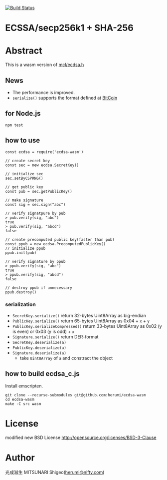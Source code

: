 [![Build Status](https://github.com/herumi/ecdsa-wasm/actions/workflows/main.yml/badge.svg)](https://github.com/herumi/ecdsa-wasm/actions/workflows/main.yml)

# ECSSA/secp256k1 + SHA-256

# Abstract

This is a wasm version of [mcl/ecdsa.h](https://github.com/herumi/mcl/blob/master/include/mcl/ecdsa.h)

## News
- The performance is improved.
- `serialize()` supports the format defined at [BitCoin](https://www.oreilly.com/library/view/programming-bitcoin/9781492031482/ch04.html)

## for Node.js
```
npm test
```

## how to use
```
const ecdsa = require('ecdsa-wasm')

// create secret key
const sec = new ecdsa.SecretKey()

// initialize sec
sec.setByCSPRNG()

// get public key
const pub = sec.getPublicKey()

// make signature
const sig = sec.sign("abc")

// verify signatpure by pub
> pub.verify(sig, "abc")
true
> pub.verify(sig, "abcd")
false

// create precomputed public key(faster than pub)
const ppub = new ecdsa.PrecomputedPublicKey()
// initialize ppub
ppub.init(pub)

// verify signature by ppub
> ppub.verify(sig, "abc")
true
> ppub.verify(sig, "abcd")
false

// destroy ppub if unnecessary
ppub.destroy()
```

### serialization
- `SecretKey.serialize()` return 32-bytes Uint8Array as big-endian
- `PublicKey.serialize()` return 65-bytes Uint8Array as 0x04 + `x` + `y`
- `PublicKey.serializeCompressed()` return 33-bytes Uint8Array as 0x02 (y is even) or 0x03 (y is odd) + `x`
- `Signature.serialize()` return DER-format
- `SecretKey.deserialize(a)`
- `PublicKey.deserialize(a)`
- `Signature.deserialize(a)`
  - take `Uint8Array` of `a` and constract the object

## how to build ecdsa_c.js

Install emscripten.
```
git clone --recurse-submodules git@github.com:herumi/ecdsa-wasm
cd ecdsa-wasm
make -C src wasm
```

# License

modified new BSD License
http://opensource.org/licenses/BSD-3-Clause

# Author

光成滋生 MITSUNARI Shigeo(herumi@nifty.com)
